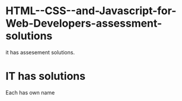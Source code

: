 # HTML--CSS--and-Javascript-for-Web-Developers-assessment-solutions
it has assesement solutions.
# IT has solutions
Each has own name
